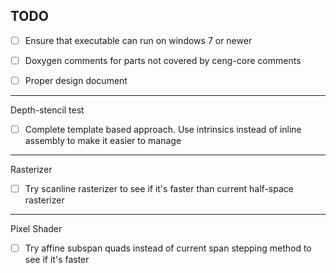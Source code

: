 TODO
---------------------------------------

- [ ] Ensure that executable can run on windows 7 or newer

- [ ] Doxygen comments for parts not covered by ceng-core comments

- [ ] Proper design document

---------------------------------------
Depth-stencil test

- [ ] Complete template based approach. Use intrinsics instead of inline assembly to make it
      easier to manage

---------------------------------------
Rasterizer

- [ ] Try scanline rasterizer to see if it's faster than current half-space rasterizer

---------------------------------------
Pixel Shader

- [ ] Try affine subspan quads instead of current span stepping method to see if it's faster

